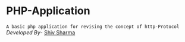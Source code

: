 # PHP-Application
`A basic php application for revising the concept of http-Protocol`<br>
*Developed By*- [Shiv Sharma](https://Shiv-sharma-111.github.io)
